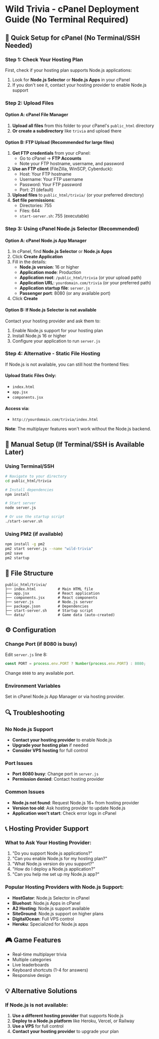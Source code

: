 # Wild Trivia - cPanel Deployment Guide (No Terminal Required)

## 🚀 Quick Setup for cPanel (No Terminal/SSH Needed)

### Step 1: Check Your Hosting Plan
First, check if your hosting plan supports Node.js applications:
1. Look for **Node.js Selector** or **Node.js Apps** in your cPanel
2. If you don't see it, contact your hosting provider to enable Node.js support

### Step 2: Upload Files

#### Option A: cPanel File Manager
1. **Upload all files** from this folder to your cPanel's `public_html` directory
2. **Or create a subdirectory** like `trivia` and upload there

#### Option B: FTP Upload (Recommended for large files)
1. **Get FTP credentials** from your cPanel:
   - Go to cPanel → **FTP Accounts**
   - Note your FTP hostname, username, and password
2. **Use an FTP client** (FileZilla, WinSCP, Cyberduck):
   - Host: Your FTP hostname
   - Username: Your FTP username
   - Password: Your FTP password
   - Port: 21 (default)
3. **Upload files** to `public_html/trivia/` (or your preferred directory)
4. **Set file permissions**:
   - Directories: 755
   - Files: 644
   - `start-server.sh`: 755 (executable)

### Step 3: Using cPanel Node.js Selector (Recommended)

#### Option A: cPanel Node.js App Manager
1. In cPanel, find **Node.js Selector** or **Node.js Apps**
2. Click **Create Application**
3. Fill in the details:
   - **Node.js version**: 16 or higher
   - **Application mode**: Production
   - **Application root**: `/public_html/trivia` (or your upload path)
   - **Application URL**: `yourdomain.com/trivia` (or your preferred path)
   - **Application startup file**: `server.js`
   - **Passenger port**: 8080 (or any available port)
4. Click **Create**

#### Option B: If Node.js Selector is not available
Contact your hosting provider and ask them to:
1. Enable Node.js support for your hosting plan
2. Install Node.js 16 or higher
3. Configure your application to run `server.js`

### Step 4: Alternative - Static File Hosting
If Node.js is not available, you can still host the frontend files:

#### Upload Static Files Only:
- `index.html`
- `app.jsx` 
- `components.jsx`

#### Access via:
- `http://yourdomain.com/trivia/index.html`

**Note**: The multiplayer features won't work without the Node.js backend.

## 🔧 Manual Setup (If Terminal/SSH is Available Later)

### Using Terminal/SSH
```bash
# Navigate to your directory
cd public_html/trivia

# Install dependencies
npm install

# Start server
node server.js

# Or use the startup script
./start-server.sh
```

### Using PM2 (if available)
```bash
npm install -g pm2
pm2 start server.js --name "wild-trivia"
pm2 save
pm2 startup
```

## 📁 File Structure
```
public_html/trivia/
├── index.html          # Main HTML file
├── app.jsx             # React application
├── components.jsx      # React components
├── server.js           # Node.js server
├── package.json        # Dependencies
├── start-server.sh     # Startup script
└── data/               # Game data (auto-created)
```

## ⚙️ Configuration

### Change Port (if 8080 is busy)
Edit `server.js` line 8:
```javascript
const PORT = process.env.PORT ? Number(process.env.PORT) : 8080;
```
Change `8080` to any available port.

### Environment Variables
Set in cPanel Node.js App Manager or via hosting provider.

## 🔍 Troubleshooting

### No Node.js Support
- **Contact your hosting provider** to enable Node.js
- **Upgrade your hosting plan** if needed
- **Consider VPS hosting** for full control

### Port Issues
- **Port 8080 busy**: Change port in `server.js`
- **Permission denied**: Contact hosting provider

### Common Issues
- **Node.js not found**: Request Node.js 16+ from hosting provider
- **Version too old**: Ask hosting provider to update Node.js
- **Application won't start**: Check error logs in cPanel

## 📞 Hosting Provider Support

### What to Ask Your Hosting Provider:
1. "Do you support Node.js applications?"
2. "Can you enable Node.js for my hosting plan?"
3. "What Node.js version do you support?"
4. "How do I deploy a Node.js application?"
5. "Can you help me set up my Node.js app?"

### Popular Hosting Providers with Node.js Support:
- **HostGator**: Node.js Selector in cPanel
- **Bluehost**: Node.js Apps in cPanel
- **A2 Hosting**: Node.js support available
- **SiteGround**: Node.js support on higher plans
- **DigitalOcean**: Full VPS control
- **Heroku**: Specialized for Node.js apps

## 🎮 Game Features
- Real-time multiplayer trivia
- Multiple categories
- Live leaderboards
- Keyboard shortcuts (1-4 for answers)
- Responsive design

## 💡 Alternative Solutions

### If Node.js is not available:
1. **Use a different hosting provider** that supports Node.js
2. **Deploy to a Node.js platform** like Heroku, Vercel, or Railway
3. **Use a VPS** for full control
4. **Contact your hosting provider** to upgrade your plan
